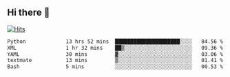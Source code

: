 ## Hi there 👋

<!--
**alihaqberdi/alihaqberdi** is a ✨ _special_ ✨ repository because its `README.md` (this file) appears on your GitHub profile.

Here are some ideas to get you started:

- 🔭 I’m currently working on ...
- 🌱 I’m currently learning ...
- 👯 I’m looking to collaborate on ...
- 🤔 I’m looking for help with ...
- 💬 Ask me about ...
- 📫 How to reach me: ...
- 😄 Pronouns: ...
- ⚡ Fun fact: ...
-->

[![Hits](https://hits.sh/github.com/alihaqberdi.svg)](https://hits.sh/github.com/alihaqberdi/)

<!--START_SECTION:waka-->

```txt
Python             13 hrs 52 mins  █████████████████████░░░░   84.56 %
XML                1 hr 32 mins    ██▒░░░░░░░░░░░░░░░░░░░░░░   09.36 %
YAML               30 mins         ▓░░░░░░░░░░░░░░░░░░░░░░░░   03.06 %
textmate           13 mins         ▒░░░░░░░░░░░░░░░░░░░░░░░░   01.41 %
Bash               5 mins          ░░░░░░░░░░░░░░░░░░░░░░░░░   00.53 %
```

<!--END_SECTION:waka-->
